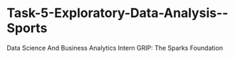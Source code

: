 # Task-5-Exploratory-Data-Analysis--Sports
Data Science And Business Analytics Intern  GRIP: The Sparks Foundation
